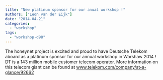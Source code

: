 ```yaml
---
title: "New platinum sponsor for our anual workshop !"
authors: ["Leon van der Eijk"]
date: "2014-04-21"
categories: 
  - "workshop"
tags: 
  - "workshop-d98"
---
```


The honeynet project is excited and proud to have Deutsche Telekom aboard as a platinum sponsor for our annual workshop in Warshaw 2014 ! DT is a 143 million mobile customer telecom operator. More information on this telecom giant can be found at www.telekom.com/company/at-a-glance/92662

